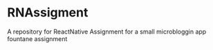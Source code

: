# RNAssigment
A repository for ReactNative Assignment for a small microbloggin app
fountane assignment
